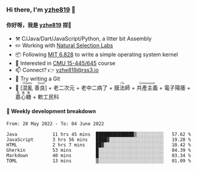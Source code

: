 ### Hi there, I'm [yzhe819](https://github.com/yzhe819) 👋

#### 你好呀，我是 [yzhe819](https://github.com/yzhe819) 捏👋

- :hammer_and_pick: C/Java/Dart/JavaScript/Python, a litter bit Assembly
- :pencil2: Working with [Natural Selection Labs](https://github.com/NaturalSelectionLabs)
- 📦 Following [MIT 6.828](https://pdos.csail.mit.edu/6.828/2018/overview.html) to write a simple operating system kernel
- 🧪 Interested in [CMU 15-445/645](https://15445.courses.cs.cmu.edu/fall2020/) course
- 📫 Connect? 👉 yzhe819@rss3.io
- 🌟 Try writing a Git
- 🔑 <ruby>[混亂 善良]<rp>（</rp><rt>Chaotic Good</rt><rp>）</rp></ruby> + 老二次元 + 老中二病了 + <ruby>膜法師<rp>（</rp><rt>+1s</rt><rp>）</rp></ruby> +  <ruby>共產主義<rp>（</rp><rt>Communism</rt><rp>）</rp></ruby> + 電子陽痿 + <ruby>嘉心糖<rp>（</rp><rt>嘉晚飯</rt><rp>）</rp></ruby> + 軟工民科



#### 📝 Weekly development breakdown

<!--START_SECTION:waka-->

```text
From: 28 May 2022 - To: 04 June 2022

Java             11 hrs 45 mins  ██████████████▒░░░░░░░░░░   57.62 %
JavaScript       3 hrs 56 mins   ████▓░░░░░░░░░░░░░░░░░░░░   19.28 %
HTML             2 hrs 7 mins    ██▓░░░░░░░░░░░░░░░░░░░░░░   10.42 %
Gherkin          53 mins         █░░░░░░░░░░░░░░░░░░░░░░░░   04.39 %
Markdown         40 mins         █░░░░░░░░░░░░░░░░░░░░░░░░   03.34 %
TOML             13 mins         ▒░░░░░░░░░░░░░░░░░░░░░░░░   01.09 %
```

<!--END_SECTION:waka-->



